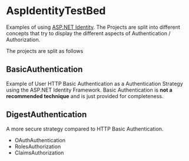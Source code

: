 # AspIdentityTestBed
Examples of using [ASP.NET Identity](http://www.asp.net/identity). The Projects are split into different concepts that try to display the different 
aspects of Authentication / Authorization.

The projects are split as follows

## BasicAuthentication

Example of User HTTP Basic Authentication as a Authentication Strategy using the ASP.NET Identity Framework.
Basic Authentication is **not a recommended technique** and is just provided for completeness.

## DigestAuthentication

A more secure strategy compared to HTTP Basic Authentication.

* OAuthAuthentication
* RolesAuthorization
* ClaimsAuthorization

